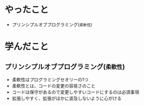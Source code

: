 # やったこと
- プリンシプルオブプログラミング(`柔軟性`)

# 学んだこと

## プリンシプルオブプログラミング(`柔軟性`)
- 柔軟性はプログラミングセオリーの1つ
- 柔軟性とは、コードの変更の容易さのこと
- コードは保守があるので変更しやすいコードにするのは必須事項
- 拡張しやすく、拡張がほかに波及しないように心がける
